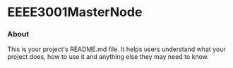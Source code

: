 EEEE3001MasterNode
==================

### About

This is your project's README.md file. It helps users understand what your
project does, how to use it and anything else they may need to know.